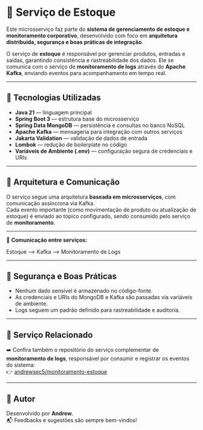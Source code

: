 # 🧱 Serviço de Estoque

Este microsserviço faz parte do **sistema de gerenciamento de estoque e monitoramento corporativo**, desenvolvido com foco em **arquitetura distribuída, segurança e boas práticas de integração**.

O serviço de **estoque** é responsável por gerenciar produtos, entradas e saídas, garantindo consistência e rastreabilidade dos dados. Ele se comunica com o serviço de **monitoramento de logs** através do **Apache Kafka**, enviando eventos para acompanhamento em tempo real.

---

## 🚀 Tecnologias Utilizadas

- **Java 21** — linguagem principal  
- **Spring Boot 3** — estrutura base do microsserviço  
- **Spring Data MongoDB** — persistência e consultas no banco NoSQL  
- **Apache Kafka** — mensageria para integração com outros serviços  
- **Jakarta Validation** — validação de dados de entrada  
- **Lombok** — redução de boilerplate no código  
- **Variáveis de Ambiente (.env)** — configuração segura de credenciais e URIs  

---

## 🧩 Arquitetura e Comunicação

O serviço segue uma arquitetura **baseada em microsserviços**, com comunicação assíncrona via Kafka.  
Cada evento importante (como movimentação de produto ou atualização de estoque) é enviado ao tópico configurado, sendo consumido pelo serviço de **monitoramento**.

---

📡 **Comunicação entre serviços:**

Estoque --> Kafka --> Monitoramento de Logs

---

## 🔐 Segurança e Boas Práticas

- Nenhum dado sensível é armazenado no código-fonte.  
- As credenciais e URIs do MongoDB e Kafka são passadas via variáveis de ambiente.  
- Logs seguem um padrão definido para rastreabilidade e auditoria.

---

## 📎 Serviço Relacionado

➡️ Confira também o repositório do serviço complementar de **monitoramento de logs**, responsável por consumir e registrar os eventos do sistema:  
👉 [andrewsec5/monitoramento-estoque](https://github.com/andrewsec5/monitoramento-estoque)

---

## 🧠 Autor

Desenvolvido por **Andrew**.  
📬 Feedbacks e sugestões são sempre bem-vindos!
